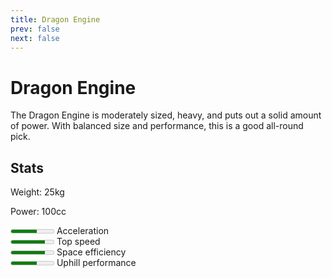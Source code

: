 ```yaml
---
title: Dragon Engine
prev: false
next: false
---
```

# Dragon Engine
The Dragon Engine is moderately sized, heavy, and puts out a solid amount of power. With balanced size and performance, this is a good all-round pick.

## Stats
Weight: 25kg

Power: 100cc

<meter id="acceleration" min="0" max="5" low="2" high="3" optimum="5" value="3"></meter> <label for="acceleration">Acceleration</label><br/>
<meter id="top-speed" min="0" max="5" low="2" high="3" optimum="5" value="4"></meter> <label for="top-speed">Top speed</label><br/>
<meter id="space-efficiency" min="0" max="5" low="2" high="3" optimum="5" value="4"></meter> <label for="space-efficiency">Space efficiency</label><br/>
<meter id="uphill-performance" min="0" max="5" low="2" high="3" optimum="5" value="3"></meter> <label for="uphill-performance">Uphill performance</label><br/>
